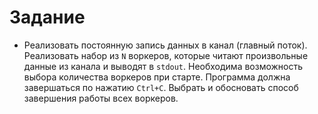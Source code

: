 # Задание

- Реализовать постоянную запись данных в канал (главный поток). 
Реализовать набор из `N` воркеров, которые читают произвольные данные из канала и выводят в `stdout`. 
Необходима возможность выбора количества воркеров при старте. 
Программа должна завершаться по нажатию `Ctrl+C`. 
Выбрать и обосновать способ завершения работы всех воркеров.